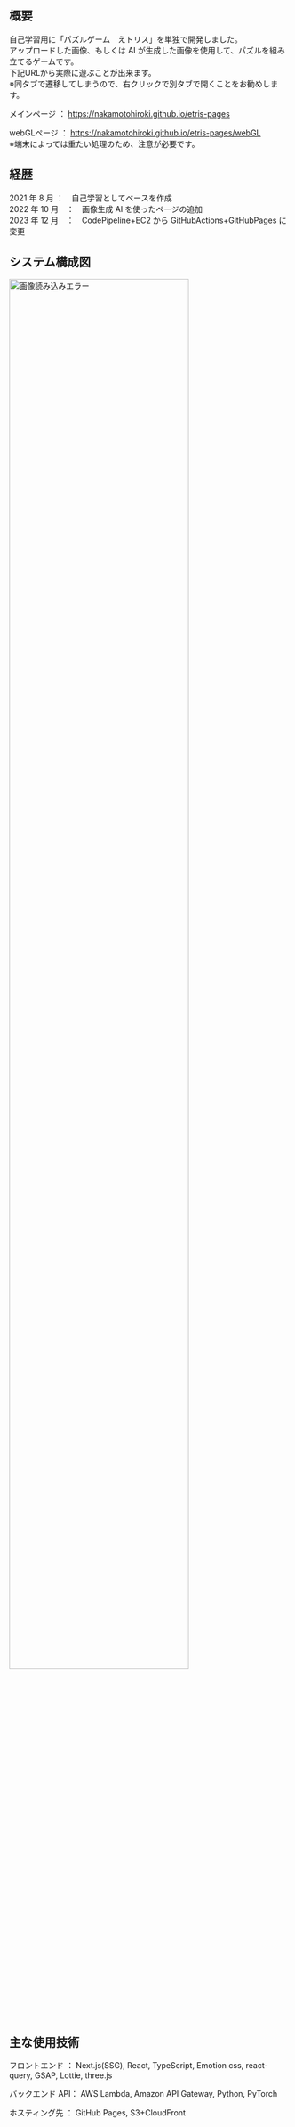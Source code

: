 ## 概要

自己学習用に「パズルゲーム　えトリス」を単独で開発しました。  
アップロードした画像、もしくは AI が生成した画像を使用して、パズルを組み立てるゲームです。  
下記URLから実際に遊ぶことが出来ます。  
※同タブで遷移してしまうので、右クリックで別タブで開くことをお勧めします。

メインページ ： https://nakamotohiroki.github.io/etris-pages  

webGLページ ： https://nakamotohiroki.github.io/etris-pages/webGL  
※端末によっては重たい処理のため、注意が必要です。

## 経歴

2021 年 8 月 ：　自己学習としてベースを作成  
2022 年 10 月　：　画像生成 AI を使ったページの追加  
2023 年 12 月　：　CodePipeline+EC2 から GitHubActions+GitHubPages に変更

## システム構成図

<img src="https://github.com/nakamotohiroki/etris-pages/assets/85219228/50044073-dfb1-466e-85ec-0cca4710b47b" width="80%" alt="画像読み込みエラー">

## 主な使用技術

フロントエンド ： Next.js(SSG), React, TypeScript, Emotion css, react-query, GSAP, Lottie, three.js

バックエンド API： AWS Lambda, Amazon API Gateway, Python, PyTorch

ホスティング先 ： GitHub Pages, S3+CloudFront
